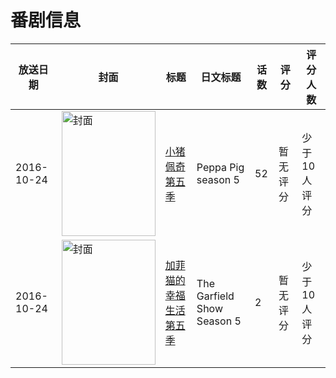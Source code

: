 # 番剧信息

|放送日期|封面|标题|日文标题|话数|评分|评分人数|
|---|---|---|---|---|---|---|
|2016-10-24|<img src="https://lain.bgm.tv/pic/cover/c/12/9b/332760_oC3b7.jpg" alt="封面" style="width:150px;height:200px;object-fit:cover;">|[小猪佩奇 第五季](https://bangumi.tv/subject/332760)|Peppa Pig season 5|52|暂无评分|少于10人评分|
|2016-10-24|<img src="https://lain.bgm.tv/pic/cover/c/56/20/465356_NO6HS.jpg" alt="封面" style="width:150px;height:200px;object-fit:cover;">|[加菲猫的幸福生活 第五季](https://bangumi.tv/subject/465356)|The Garfield Show Season 5|2|暂无评分|少于10人评分|
